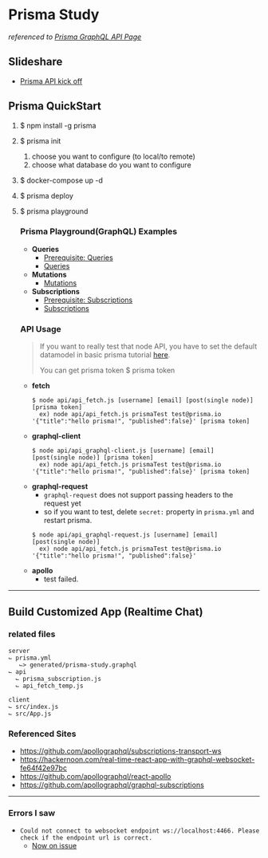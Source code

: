# Prisma Study
*referenced to [Prisma GraphQL API Page](https://www.prisma.io/docs/prisma-graphql-api)*

## Slideshare
- [Prisma API kick off](https://www.slideshare.net/TaeSeongPark2/prisma-api-kick-off-reactnative-seoul-meetup)


## Prisma QuickStart
1. $ npm install -g prisma
2. $ prisma init
   1. choose you want to configure (to local/to remote)
   2. choose what database do you want to configure
3. $ docker-compose up -d
4. $ prisma deploy
5. $ prisma playground

    ### Prisma Playground(GraphQL) Examples
    - **Queries**
      - [Prerequisite: Queries](./server/graphql_example/queries_prerequisite.graphql)
      - [Queries](./server/graphql_example/queries.graphql)
    - **Mutations**
      - [Mutations](./server/graphql_example/mutations.graphql)
    - **Subscriptions**
      - [Prerequisite: Subscriptions](./server/graphql_example/subscriptions_mutations.graphql)
      - [Subscriptions](./server/graphql_example/subscriptions.graphql)

    ### API Usage
    > If you want to really test that node API, you have to set the default datamodel in basic prisma tutorial [here](https://www.prisma.io/docs/prisma-graphql-api/reference/concepts-vw4d/).
    > 
    > You can get prisma token $ prisma token
    - **fetch**
      ```
      $ node api/api_fetch.js [username] [email] [post(single node)] [prisma token]
        ex) node api/api_fetch.js prismaTest test@prisma.io '{"title":"hello prisma!", "published":false}' [prisma token]
      ```
    - **graphql-client**
      ```
      $ node api/api_graphql-client.js [username] [email] [post(single node)] [prisma token]
        ex) node api/api_fetch.js prismaTest test@prisma.io '{"title":"hello prisma!", "published":false}' [prisma token]
      ```
    - **graphql-request**
      - `graphql-request` does not support passing headers to the request yet
      - so if you want to test, delete `secret:` property in `prisma.yml` and restart prisma.
      ```
      $ node api/api_graphql-request.js [username] [email] [post(single node)]
        ex) node api/api_fetch.js prismaTest test@prisma.io '{"title":"hello prisma!", "published":false}'
      ```
    - **apollo**
      - test failed.

------

## Build Customized App (Realtime Chat)
  ### related files
  ```
  server
  ⌙ prisma.yml
     ⌙> generated/prisma-study.graphql
  ⌙ api
    ⌙ prisma_subscription.js
    ⌙ api_fetch_temp.js
  
  client
  ⌙ src/index.js
  ⌙ src/App.js
  ```
  
  ### Referenced Sites
  - https://github.com/apollographql/subscriptions-transport-ws
  - https://hackernoon.com/real-time-react-app-with-graphql-websocket-fe64f42e97bc
  - https://github.com/apollographql/react-apollo
  - https://github.com/apollographql/graphql-subscriptions

------

### Errors I saw
- `Could not connect to websocket endpoint ws://localhost:4466. Please check if the endpoint url is correct.`
  - [Now on issue](https://github.com/prisma/graphql-playground/issues/853)

